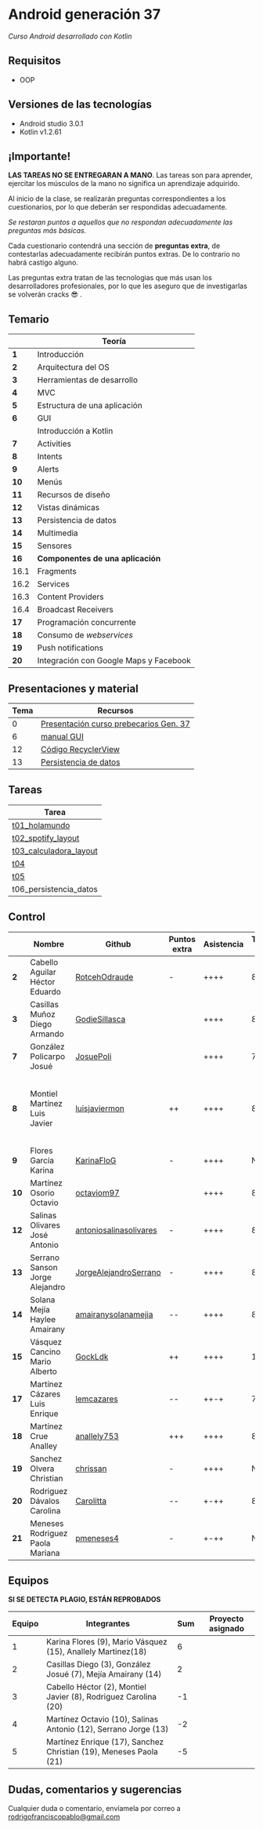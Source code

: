 # Android generación 37

*Curso Android desarrollado con Kotlin*

## Requisitos

- OOP

## Versiones de las tecnologías

- Android studio 3.0.1
- Kotlin v1.2.61

## ¡Importante!

**LAS TAREAS NO SE ENTREGARAN A MANO**. Las tareas son para aprender, ejercitar los músculos de la mano no significa un aprendizaje adquirido.

Al inicio de la clase, se realizarán preguntas correspondientes a los cuestionarios, por lo que deberán ser respondidas adecuadamente.

*Se restaran puntos a aquellos que no respondan adecuadamente las preguntas más básicas.*

Cada cuestionario contendrá una sección de **preguntas extra**, de contestarlas adecuadamente recibirán puntos extras. De lo contrario no habrá castigo alguno.

Las preguntas extra tratan de las tecnologias que más usan los desarrolladores profesionales, por lo que les aseguro que de investigarlas se volverán cracks 😎 .

## Temario

|        | Teoría                                 |
| ------ | -------------------------------------- |
| **1**  | Introducción                           |
| **2**  | Arquitectura del OS                    |
| **3**  | Herramientas de desarrollo             |
| **4**  | MVC                                    |
| **5**  | Estructura de una aplicación           |
| **6**  | GUI                                    |
|        | Introducción a Kotlin                  |
| **7**  | Activities                             |
| **8**  | Intents                                |
| **9**  | Alerts                                 |
| **10** | Menús                                  |
| **11** | Recursos de diseño                     |
| **12** | Vistas dinámicas                       |
| **13** | Persistencia de datos                  |
| **14** | Multimedia                             |
| **15** | Sensores                               |
| **16** | **Componentes de una aplicación**      |
| 16.1   | Fragments                              |
| 16.2   | Services                               |
| 16.3   | Content Providers                      |
| 16.4   | Broadcast Receivers                    |
| **17** | Programación concurrente               |
| **18** | Consumo de *webservices*               |
| **19** | Push notifications                     |
| **20** | Integración con Google Maps y Facebook |

## Presentaciones y material

| Tema | Recursos                                                     |
| ---- | ------------------------------------------------------------ |
| 0    | [Presentación curso prebecarios Gen. 37](https://speakerdeck.com/rodrigofrancisco/curso-androidk-g37) |
| 6    | [manual GUI](src/6_GUI/gui.md)                               |
| 12   | [Código RecyclerView](https://github.com/SerjAlva/RecyclerViewKotlin) |
| 13   | [Persistencia de datos](src/13_codigos_persistencia_datos)   |

## Tareas

| Tarea                                                        |
| ------------------------------------------------------------ |
| [t01_holamundo](https://github.com/Androidkcourse/t01_helloworld) |
| [t02_spotify_layout](https://github.com/Androidkcourse/t02_spotify) |
| [t03_calculadora_layout](https://github.com/Androidkcourse/t03_calculadora) |
| [t04](src/0_tareas/tarea04.md)                               |
| [t05](src/0_tareas/tarea05.md)                               |
| t06_persistencia_datos                                       |

## Control

|        | Nombre                          | Github                                                       | Puntos extra | Asistencia | Tarea 1 | Tarea 2 | Tarea 3              | Tarea 4              | Tarea 5                                         | Tarea 6 | Proyecto | C. final |
| ------ | ------------------------------- | ------------------------------------------------------------ | ------------ | ---------- | ------- | ------- | -------------------- | -------------------- | ----------------------------------------------- | ------- | -------- | -------- |
| **2**  | Cabello Aguilar Héctor Eduardo  | [RotcehOdraude](https://github.com/RotcehOdraude)            | -            | ++++       | 8       | 8       | NP                   | NP                   | NP                                              |         |          |          |
| **3**  | Casillas Muñoz Diego Armando    | [GodieSillasca](https://github.com/GodieSillasca)            |              | ++++       | 8       | 8       | 5 se cierra y plagio | 5 se cierra y plagio | 7                                               |         |          |          |
| **7**  | González Policarpo Josué        | [JosuePoli](https://github.com/JosuePoli)                    |              | ++++       | 7       | 10      | NP                   | NP                   | NP                                              |         |          |          |
| **8**  | Montiel Martínez Luis Javier    | [luisjaviermon](https://github.com/luisjaviermon)            | ++           | ++++       | 8       | 8       | 8                    | NP                   | 5 no compila y solo envio el código de la clase |         |          |          |
| **9**  | Flores García Karina            | [KarinaFloG](https://github.com/KarinaFloG)                  | -            | ++++       | NP      | 7       | 6 plagio             | NP                   | NP                                              |         |          |          |
| **10** | Martínez Osorio Octavio         | [octaviom97](https://github.com/octaviom97)                  |              | ++++       | 8       | 8       | 6 plagio             | 6 plagio             | NP                                              |         |          |          |
| **12** | Salinas Olivares José Antonio   | [antoniosalinasolivares](https://github.com/antoniosalinasolivares) | -            | ++++       | 8       | 8       | NP                   | NP                   | NP                                              |         |          |          |
| **13** | Serrano Sanson Jorge Alejandro  | [JorgeAlejandroSerrano](https://github.com/JorgeAlejandroSerrano) | -            | ++++       | 8       | 8       | 6 plagio             | 6 plagio             | NP                                              |         |          |          |
| **14** | Solana Mejía Haylee Amairany    | [amairanysolanamejia](https://github.com/amairanysolanamejia) | --           | ++++       | 8       | 8       | 5 se cierra y plagio | 5 se cierra y plagio | 6 no compila                                    |         |          |          |
| **15** | Vásquez Cancino Mario Alberto   | [GockLdk](https://github.com/GockLdk)                        | ++           | ++++       | 10      | 10      | NP                   | NP                   | NP                                              |         |          |          |
| **17** | Martínez Cázares Luis Enrique   | [lemcazares](https://github.com/lemcazares)                  | --           | ++-+       | 7       | NP      | NP                   | NP                   | NP                                              |         |          |          |
| **18** | Martínez Crue Analley           | [anallely753](https://github.com/anallely753)                | +++          | ++++       | 8       | 8       | NP                   | NP                   | NP                                              |         |          |          |
| **19** | Sanchez Olvera Christian        | [chrissan](https://github.com/chrissan)                      | -            | ++++       | NP      | 8       | NP                   | NP                   | NP                                              |         |          |          |
| **20** | Rodriguez Dávalos Carolina      | [Carolitta](https://github.com/Carolitta)                    | --           | +-++       | 8       | 8       | NP                   | NP                   | NP                                              |         |          |          |
| **21** | Meneses Rodriguez Paola Mariana | [pmeneses4](https://github.com/pmeneses4)                    | -            | +-++       | NP      | NP      | NP                   | NP                   | NP                                              |         |          |          |

## Equipos

**SI SE DETECTA PLAGIO, ESTÁN REPROBADOS**

| Equipo | Integrantes                                                  | Sum  | Proyecto asignado |
| ------ | ------------------------------------------------------------ | ---- | ----------------- |
| 1      | Karina Flores (9), Mario Vásquez (15), Anallely Martinez(18) | 6    |                   |
| 2      | Casillas Diego (3), González Josué (7), Mejía Amairany (14)  | 2    |                   |
| 3      | Cabello Héctor (2), Montiel Javier (8), Rodriguez Carolina (20) | -1   |                   |
| 4      | Martínez Octavio (10), Salinas Antonio (12), Serrano Jorge (13) | -2   |                   |
| 5      | Martínez Enrique (17), Sanchez Christian (19), Meneses Paola (21) | -5   |                   |

## Dudas, comentarios y sugerencias

Cualquier duda o comentario, envíamela por correo a rodrigofranciscopablo@gmail.com
